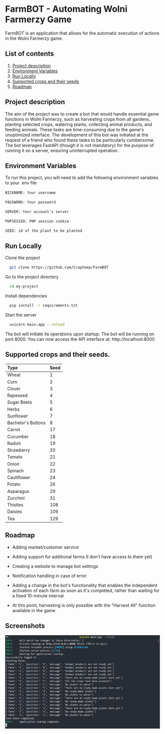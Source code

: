 
# FarmBOT - Automating Wolni Farmerzy Game

FarmBOT is an application that allows for the automatic execution of actions in the Wolni Farmerzy game.

## List of contents
1. [Project description](#project-description)
2. [Environment Variables](#environment-variables)
3. [Run Locally](#run-locally)
4. [Supported crops and their seeds](#supported-crops-and-their-seeds)
5. [Roadmap](#roadmap)

## Project description
The aim of the project was to create a bot that would handle essential game functions in Wolni Farmerzy, such as harvesting crops from all gardens, planting selected crops, watering plants, collecting animal products, and feeding animals. These tasks are time-consuming due to the game's unoptimized interface. The development of this bot was initiated at the request of a friend who found these tasks to be particularly cumbersome. The bot leverages FastAPI (though it is not mandatory) for the purpose of running it on a server, ensuring uninterrupted operation.

## Environment Variables

To run this project, you will need to add the following environment variables to your .env file

`NICKNAME: Your username`

`PASSWORD: Your password`

`SERVER: Your account's server`

`PHPSESSID: PHP session cookie`

`SEED: id of the plant to be planted`

## Run Locally

Clone the project

```bash
  git clone https://github.com/Crapteep/FarmBOT
```

Go to the project directory

```bash
  cd my-project
```

Install dependencies

```bash
  pip install -r requirements.txt
```

Start the server

```bash
  uvicorn main:app --reload
```

The bot will initiate its operations upon startup. The bot will be running on port 8000. You can now access the API interface at: http://localhost:8000
## Supported crops and their seeds.


| Type       | Seed |
| :--------- | :--- |
| Wheat      | 1    |
| Corn       | 2    |
| Clover     | 3    |
| Rapeseed   | 4    |
| Sugar Beets| 5    |
| Herbs      | 6    |
| Sunflower  | 7    |
| Bachelor's Buttons | 8    |
| Carrot     | 17   |
| Cucumber   | 18   |
| Radish     | 19   |
| Strawberry | 20   |
| Tomato     | 21   |
| Onion      | 22   |
| Spinach    | 23   |
| Cauliflower| 24   |
| Potato     | 26   |
| Asparagus  | 29   |
| Zucchini   | 31   |
| Thistles   | 108  |
| Daisies    | 109  |
| Tea        | 129  |


## Roadmap

- Adding market/customer service

- Adding support for additional farms (I don't have access to them yet)
- Creating a website to manage bot settings
- Notification handling in case of error
- Adding a change in the bot's functionality that enables the independent activation of each farm as soon as it's completed, rather than waiting for a fixed 10-minute interval
- At this point, harvesting is only possible with the "Harvest All" function available in the game
## Screenshots

![Startup Farm](https://github.com/Crapteep/FarmBOT/blob/master/screenshots/startup_f.png)

